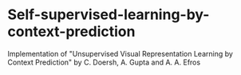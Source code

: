 # Self-supervised-learning-by-context-prediction
Implementation of "Unsupervised Visual Representation Learning by Context Prediction" by C. Doersh, A. Gupta and A. A. Efros

